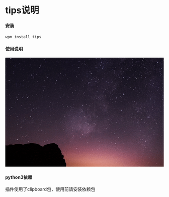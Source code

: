 # tips说明

#### 安装
```
wpm install tips
```


#### 使用说明
![tip](https://raw.githubusercontent.com/ev01ing/Wox.Plugin.Tips/master/docs/pics/wox.gif)



#### python3依赖

插件使用了clipboard包，使用前请安装依赖包